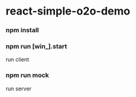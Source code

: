 # react-simple-o2o-demo

### npm install

### npm run [win_].start

run client

### npm run mock

run server